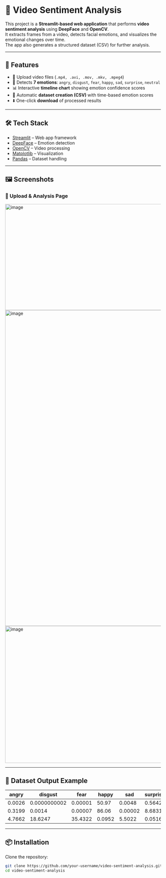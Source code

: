 # 🎥 Video Sentiment Analysis

This project is a **Streamlit-based web application** that performs **video sentiment analysis** using **DeepFace** and **OpenCV**.  
It extracts frames from a video, detects facial emotions, and visualizes the emotional changes over time.  
The app also generates a structured dataset (CSV) for further analysis.

---

## 🚀 Features

- 📂 Upload video files (`.mp4, .avi, .mov, .mkv, .mpeg4`)
- 🧠 Detects **7 emotions**: `angry`, `disgust`, `fear`, `happy`, `sad`, `surprise`, `neutral`
- 📊 Interactive **timeline chart** showing emotion confidence scores
- 📂 Automatic **dataset creation (CSV)** with time-based emotion scores
- ⬇️ One-click **download** of processed results

---

## 🛠️ Tech Stack

- [Streamlit](https://streamlit.io/) – Web app framework
- [DeepFace](https://github.com/serengil/deepface) – Emotion detection
- [OpenCV](https://opencv.org/) – Video processing
- [Matplotlib](https://matplotlib.org/) – Visualization
- [Pandas](https://pandas.pydata.org/) – Dataset handling

---

## 🖼️ Screenshots  

### 🔹 Upload & Analysis Page  
<img width="1748" height="343" alt="image" src="https://github.com/user-attachments/assets/901955ad-dced-4c6c-b902-01c9b7f21081" />
<img width="1748" height="1021" alt="image" src="https://github.com/user-attachments/assets/af0acab1-9ada-4c7a-b54e-e7bef7fbbee6" />
<img width="1757" height="443" alt="image" src="https://github.com/user-attachments/assets/bcec6411-4ea8-484d-b03e-2a463e52d3a8" />

---

## 📂 Dataset Output Example
| angry | disgust | fear | happy | sad | surprise | neutral | time |
|-------|---------|------|-------|-----|----------|---------|------|
| 0.0026 | 0.0000000002 | 0.00001 | 50.97 | 0.0048 | 0.5642 | 0.0169 | 48.4414 |
| 0.3199 | 0.0014 | 0.00007 | 86.06 | 0.00002 | 8.6831 | 0.000005 | 4.9303 |
| 4.7662 | 18.6247 | 35.4322 | 0.0952 | 5.5022 | 0.0516 | 35.5278 | 35.5278 |

---

## 📦 Installation

Clone the repository:

```bash
git clone https://github.com/your-username/video-sentiment-analysis.git
cd video-sentiment-analysis
